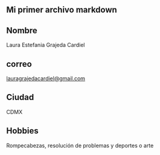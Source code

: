 ## Mi primer archivo markdown

## Nombre

Laura Estefania Grajeda Cardiel

## correo

lauragrajedacardiel@gmail.com

## Ciudad

CDMX

## Hobbies

Rompecabezas, resolución de problemas y deportes o arte
